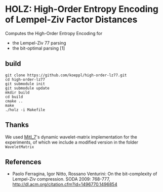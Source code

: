 # HOLZ: High-Order Entropy Encoding of Lempel-Ziv Factor Distances

Computes the High-Order Entropy Encoding for

 - the Lempel-Ziv 77 parsing
 - the bit-optimal parsing [1]

## build

```console
git clone https://github.com/koeppl/high-order-lz77.git
cd high-order-lz77
git submodule init
git submodule update
mkdir build
cd build
cmake ..
make
./holz -i Makefile
```

## Thanks

We used [MitI_7](https://github.com/MitI-7)'s dynamic wavelet-matrix implementation for the experiments,
of which we include a modified version in the folder `WaveletMatrix`

## References
- Paolo Ferragina, Igor Nitto, Rossano Venturini: On the bit-complexity of Lempel-Ziv compression. SODA 2009: 768-777, http://dl.acm.org/citation.cfm?id=1496770.1496854

